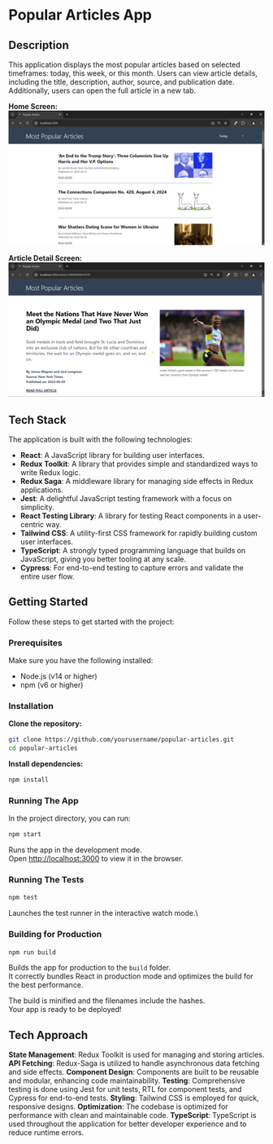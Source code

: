 # Popular Articles App

## Description

This application displays the most popular articles based on selected timeframes: today, this week, or this month. Users can view article details, including the title, description, author, source, and publication date. Additionally, users can open the full article in a new tab.

**Home Screen:**
![Alt text](public/assets/readme/Home%20screen.png)

**Article Detail Screen:**
![Alt text](public/assets/readme/Article%20Detail.png)

## Tech Stack

The application is built with the following technologies:

- **React**: A JavaScript library for building user interfaces.
- **Redux Toolkit**: A library that provides simple and standardized ways to write Redux logic.
- **Redux Saga**: A middleware library for managing side effects in Redux applications.
- **Jest**: A delightful JavaScript testing framework with a focus on simplicity.
- **React Testing Library**: A library for testing React components in a user-centric way.
- **Tailwind CSS**: A utility-first CSS framework for rapidly building custom user interfaces.
- **TypeScript**: A strongly typed programming language that builds on JavaScript, giving you better tooling at any scale.
- **Cypress**: For end-to-end testing to capture errors and validate the entire user flow.

## Getting Started

Follow these steps to get started with the project:

### Prerequisites

Make sure you have the following installed:

- Node.js (v14 or higher)
- npm (v6 or higher)

### Installation

**Clone the repository:**

```bash
git clone https://github.com/yourusername/popular-articles.git
cd popular-articles
```

**Install dependencies:**

```bash
npm install
```

### Running The App

In the project directory, you can run:

```bash
npm start
```

Runs the app in the development mode.\
Open [http://localhost:3000](http://localhost:3000) to view it in the browser.

### Running The Tests

```bash
npm test
```

Launches the test runner in the interactive watch mode.\

### Building for Production

```bash
npm run build
```

Builds the app for production to the `build` folder.\
It correctly bundles React in production mode and optimizes the build for the best performance.

The build is minified and the filenames include the hashes.\
Your app is ready to be deployed!

## Tech Approach

**State Management**: Redux Toolkit is used for managing and storing articles.
**API Fetching**: Redux-Saga is utilized to handle asynchronous data fetching and side effects.
**Component Design**: Components are built to be reusable and modular, enhancing code maintainability.
**Testing**: Comprehensive testing is done using Jest for unit tests, RTL for component tests, and Cypress for end-to-end tests.
**Styling**: Tailwind CSS is employed for quick, responsive designs.
**Optimization**: The codebase is optimized for performance with clean and maintainable code.
**TypeScript**: TypeScript is used throughout the application for better developer experience and to reduce runtime errors.
